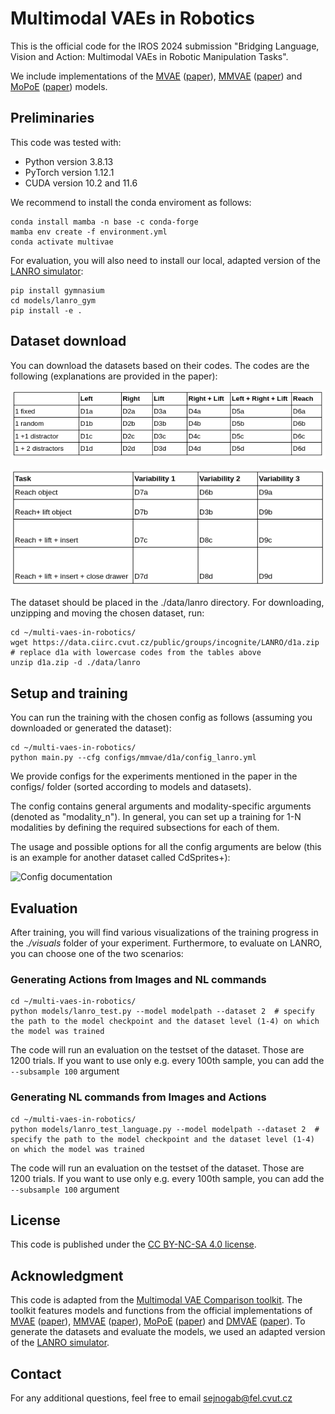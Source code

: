 # Multimodal VAEs in Robotics

This is the official code for the IROS 2024 submission "Bridging Language, Vision and Action: Multimodal VAEs in Robotic Manipulation Tasks".

We include implementations of the [MVAE](https://github.com/mhw32/multimodal-vae-public) 
([paper](https://arxiv.org/abs/1802.05335)), [MMVAE](https://github.com/iffsid/mmvae) 
([paper](https://arxiv.org/pdf/1911.03393.pdf)) and [MoPoE](https://github.com/thomassutter/MoPoE) 
([paper](https://openreview.net/forum?id=5Y21V0RDBV)) models.

## Preliminaries

This code was tested with:

- Python version 3.8.13
- PyTorch version 1.12.1
- CUDA version 10.2 and 11.6

We recommend to install the conda enviroment as follows:

```
conda install mamba -n base -c conda-forge
mamba env create -f environment.yml
conda activate multivae                 
```

For evaluation, you will also need to install our local, adapted version of the [LANRO simulator](https://github.com/frankroeder/lanro-gym):

```
pip install gymnasium
cd models/lanro_gym
pip install -e .
```

## Dataset download 
You can download the datasets based on their codes. The codes are the following (explanations are provided in the paper):

![Coding 1](https://github.com/gabinsane/multi-vaes-in-robotics/blob/main/data2.png "dataset codes")

![Coding 2](https://github.com/gabinsane/multi-vaes-in-robotics/blob/main/data1.png "dataset codes")


The dataset should be placed in the ./data/lanro directory. For downloading, unzipping and moving the chosen dataset, run:

```
cd ~/multi-vaes-in-robotics/
wget https://data.ciirc.cvut.cz/public/groups/incognite/LANRO/d1a.zip   # replace d1a with lowercase codes from the tables above
unzip d1a.zip -d ./data/lanro 
```

## Setup and training

You can run the training with the chosen config as follows (assuming you downloaded or generated the dataset):

```
cd ~/multi-vaes-in-robotics/
python main.py --cfg configs/mmvae/d1a/config_lanro.yml
```

We provide configs for the experiments mentioned in the paper in the configs/ folder (sorted according to models and datasets). 


The config contains general arguments and modality-specific arguments (denoted as "modality_n"). In general, you can set up a training for 1-N modalities by defining the required subsections for each of them. 

The usage and possible options for all the config arguments are below (this is an example for another dataset called CdSprites+):

![Config documentation](https://data.ciirc.cvut.cz/public/groups/incognite/CdSprites/config2.png "config documentation")



## Evaluation

After training, you will find various visualizations of the training progress in the _./visuals_ folder of your experiment.
Furthermore, to evaluate on LANRO, you can choose one of the two scenarios:

### Generating Actions from Images and NL commands

```
cd ~/multi-vaes-in-robotics/
python models/lanro_test.py --model modelpath --dataset 2  # specify the path to the model checkpoint and the dataset level (1-4) on which the model was trained
```

The code will run an evaluation on the testset of the dataset. Those are 1200 trials. If you want to use only e.g. every 100th sample, you can add the `--subsample 100` argument

### Generating NL commands from Images and Actions

```
cd ~/multi-vaes-in-robotics/
python models/lanro_test_language.py --model modelpath --dataset 2  # specify the path to the model checkpoint and the dataset level (1-4) on which the model was trained
```

The code will run an evaluation on the testset of the dataset. Those are 1200 trials. If you want to use only e.g. every 100th sample, you can add the `--subsample 100` argument


## License

This code is published under the [CC BY-NC-SA 4.0 license](https://creativecommons.org/licenses/by-nc-sa/4.0/).  


## Acknowledgment

This code is adapted from the [Multimodal VAE Comparison toolkit](https://github.com/gabinsane/multimodal-vae-comparison).
The toolkit features models and functions from the official implementations of [MVAE](https://github.com/mhw32/multimodal-vae-public) ([paper](https://arxiv.org/abs/1802.05335)), [MMVAE](https://github.com/iffsid/mmvae) ([paper](https://arxiv.org/pdf/1911.03393.pdf)), [MoPoE](https://github.com/thomassutter/MoPoE) ([paper](https://openreview.net/forum?id=5Y21V0RDBV)) and [DMVAE](https://github.com/seqam-lab/DMVAE) ([paper](https://github.com/seqam-lab/DMVAE)).
To generate the datasets and evaluate the models, we used an adapted version of the [LANRO simulator](https://github.com/frankroeder/lanro-gym).

## Contact

For any additional questions, feel free to email [sejnogab@fel.cvut.cz](mailto:sejnogab@fel.cvut.cz) 
